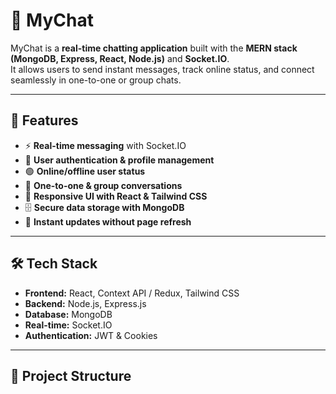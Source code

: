 # 💬 MyChat

MyChat is a **real-time chatting application** built with the **MERN stack (MongoDB, Express, React, Node.js)** and **Socket.IO**.  
It allows users to send instant messages, track online status, and connect seamlessly in one-to-one or group chats.  

---

## 🚀 Features
- ⚡ **Real-time messaging** with Socket.IO  
- 👤 **User authentication & profile management**  
- 🟢 **Online/offline user status**  
- 💬 **One-to-one & group conversations**  
- 📱 **Responsive UI with React & Tailwind CSS**  
- 🗄️ **Secure data storage with MongoDB**  
- 🔔 **Instant updates without page refresh**  

---

## 🛠️ Tech Stack
- **Frontend:** React, Context API / Redux, Tailwind CSS  
- **Backend:** Node.js, Express.js  
- **Database:** MongoDB  
- **Real-time:** Socket.IO  
- **Authentication:** JWT & Cookies  

---

## 📂 Project Structure

